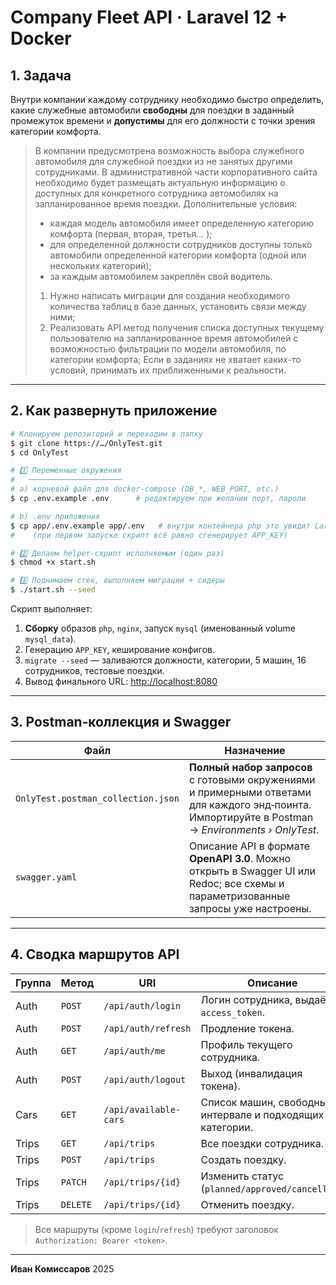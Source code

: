 # Company Fleet API · Laravel 12 + Docker

## 1. Задача

Внутри компании каждому сотруднику необходимо быстро определить, какие служебные автомобили **свободны** для поездки в заданный промежуток времени и **допустимы** для его должности с точки зрения категории комфорта.

> В компании предусмотрена возможность выбора служебного автомобиля для служебной поездки из не занятых другими сотрудниками. В административной части корпоративного сайта необходимо будет размещать актуальную информацию о доступных для конкретного сотрудника автомобилях на запланированное время поездки.
Дополнительные условия:
> - каждая модель автомобиля имеет определенную категорию комфорта (первая, вторая, третья... );
> - для определенной должности сотрудников доступны только автомобили определенной категории комфорта (одной или нескольких категорий);
> - за каждым автомобилем закреплён свой водитель.
> 1. Нужно написать миграции для создания необходимого количества таблиц в базе данных, установить связи между ними;
> 2. Реализовать API метод получения списка доступных текущему пользователю на запланированное время автомобилей с возможностью фильтрации по модели автомобиля, по категории комфорта;
> Если в заданиях не хватает каких-то условий, принимать их приближенными к реальности.

---

## 2. Как развернуть приложение

```bash
# Клонируем репозиторий и переходим в папку
$ git clone https://…/OnlyTest.git
$ cd OnlyTest

# 1️⃣ Переменные окружения
#   ─────────────────────
# a) корневой файл для docker‑compose (DB_*, WEB_PORT, etc.)
$ cp .env.example .env      # редактируем при желании порт, пароли

# b) .env приложения
$ cp app/.env.example app/.env   # внутри контейнера php это увидит Laravel
#    (при первом запуске скрипт всё равно сгенерирует APP_KEY)

# 2️⃣ Делаем helper‑скрипт исполняемым (один раз)
$ chmod +x start.sh

# 3️⃣ Поднимаем стек, выполняем миграции + сидеры
$ ./start.sh --seed
```

Скрипт выполняет:

1. **Сборку** образов `php`, `nginx`, запуск `mysql` (именованный volume `mysql_data`).
2. Генерацию `APP_KEY`, кеширование конфигов.
3. `migrate --seed` — заливаются должности, категории, 5 машин, 16 сотрудников, тестовые поездки.
4. Вывод финального URL: [http://localhost:8080](http://localhost:8080)

---

## 3. Postman‑коллекция и Swagger

| Файл                               | Назначение                                                                                                                                         |
| ---------------------------------- |----------------------------------------------------------------------------------------------------------------------------------------------------|
| `OnlyTest.postman_collection.json` | **Полный набор запросов** с готовыми окружениями и примерными ответами для каждого энд‑поинта. Импортируйте в Postman → *Environments › OnlyTest*. |
| `swagger.yaml`                     | Описание API в формате **OpenAPI 3.0**. Можно открыть в Swagger UI или Redoc; все схемы и параметризованные запросы уже настроены.                 |

---

## 4. Сводка маршрутов API

| Группа | Метод    | URI                   | Описание                                                       |
| ------ | -------- | --------------------- |----------------------------------------------------------------|
| Auth   | `POST`   | `/api/auth/login`     | Логин сотрудника, выдаёт `access_token`.                       |
| Auth   | `POST`   | `/api/auth/refresh`   | Продление токена.                                              |
| Auth   | `GET`    | `/api/auth/me`        | Профиль текущего сотрудника.                                   |
| Auth   | `POST`   | `/api/auth/logout`    | Выход (инвалидация токена).                                    |
| Cars   | `GET`    | `/api/available-cars` | Список машин, свободных в интервале и подходящих по категории. |
| Trips  | `GET`    | `/api/trips`          | Все поездки сотрудника.                                        |
| Trips  | `POST`   | `/api/trips`          | Создать поездку.                                               |
| Trips  | `PATCH`  | `/api/trips/{id}`     | Изменить статус (`planned/approved/cancelled`).                |
| Trips  | `DELETE` | `/api/trips/{id}`     | Отменить поездку.                                              |

> Все маршруты (кроме `login`/`refresh`) требуют заголовок `Authorization: Bearer <token>`.

---

**Иван Комиссаров** 2025
